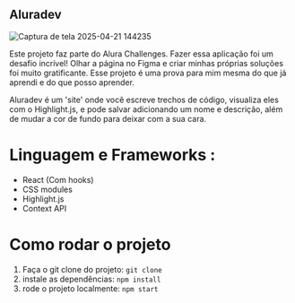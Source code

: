 ## Aluradev
![Captura de tela 2025-04-21 144235](https://github.com/user-attachments/assets/fcd6baa3-b316-44cc-a690-47d09561b050)

Este projeto faz parte do Alura Challenges. Fazer essa aplicação foi um desafio incrível! Olhar a página no Figma e criar minhas próprias soluções foi muito gratificante.
Esse projeto é uma prova para mim mesma do que já aprendi e do que posso aprender.

Aluradev é um 'site' onde você escreve trechos de código, visualiza eles com o Highlight.js, e pode salvar adicionando um nome e descrição, além de mudar a cor de fundo para deixar com a sua cara.



# Linguagem e Frameworks :
* React (Com hooks)
* CSS modules
* Highlight.js
* Context API

# Como rodar o projeto
1. Faça o git clone do projeto:
   ` git clone  `
2. instale as dependências:
   ` npm install `
3. rode o projeto localmente:
   ` npm start `
